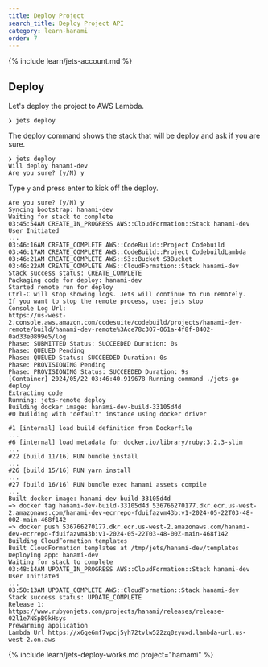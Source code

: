 ```yaml
---
title: Deploy Project
search_title: Deploy Project API
category: learn-hanami
order: 7
---
```


{% include learn/jets-account.md %}

## Deploy

Let's deploy the project to AWS Lambda.

    ❯ jets deploy

The deploy command shows the stack that will be deploy and ask if you are sure.

    ❯ jets deploy
    Will deploy hanami-dev
    Are you sure? (y/N) y

Type `y` and press enter to kick off the deploy.

    Are you sure? (y/N) y
    Syncing bootstrap: hanami-dev
    Waiting for stack to complete
    03:45:54AM CREATE_IN_PROGRESS AWS::CloudFormation::Stack hanami-dev User Initiated
    ...
    03:46:16AM CREATE_COMPLETE AWS::CodeBuild::Project Codebuild
    03:46:17AM CREATE_COMPLETE AWS::CodeBuild::Project CodebuildLambda
    03:46:21AM CREATE_COMPLETE AWS::S3::Bucket S3Bucket
    03:46:22AM CREATE_COMPLETE AWS::CloudFormation::Stack hanami-dev
    Stack success status: CREATE_COMPLETE
    Packaging code for deploy: hanami-dev
    Started remote run for deploy
    Ctrl-C will stop showing logs. Jets will continue to run remotely.
    If you want to stop the remote process, use: jets stop
    Console Log Url:
    https://us-west-2.console.aws.amazon.com/codesuite/codebuild/projects/hanami-dev-remote/build/hanami-dev-remote%3Ace78c307-061a-4f8f-8402-0ad33e0899e5/log
    Phase: SUBMITTED Status: SUCCEEDED Duration: 0s
    Phase: QUEUED Pending
    Phase: QUEUED Status: SUCCEEDED Duration: 0s
    Phase: PROVISIONING Pending
    Phase: PROVISIONING Status: SUCCEEDED Duration: 9s
    [Container] 2024/05/22 03:46:40.919678 Running command ./jets-go deploy
    Extracting code
    Running: jets-remote deploy
    Building docker image: hanami-dev-build-33105d4d
    #0 building with "default" instance using docker driver

    #1 [internal] load build definition from Dockerfile
    ...
    #6 [internal] load metadata for docker.io/library/ruby:3.2.3-slim
    ...
    #22 [build 11/16] RUN bundle install
    ...
    #26 [build 15/16] RUN yarn install
    ...
    #27 [build 16/16] RUN bundle exec hanami assets compile
    ...
    Built docker image: hanami-dev-build-33105d4d
    => docker tag hanami-dev-build-33105d4d 536766270177.dkr.ecr.us-west-2.amazonaws.com/hanami-dev-ecrrepo-fduifazvm43b:v1-2024-05-22T03-48-00Z-main-468f142
    => docker push 536766270177.dkr.ecr.us-west-2.amazonaws.com/hanami-dev-ecrrepo-fduifazvm43b:v1-2024-05-22T03-48-00Z-main-468f142
    Building CloudFormation templates
    Built CloudFormation templates at /tmp/jets/hanami-dev/templates
    Deploying app: hanami-dev
    Waiting for stack to complete
    03:48:14AM UPDATE_IN_PROGRESS AWS::CloudFormation::Stack hanami-dev User Initiated
    ...
    03:50:13AM UPDATE_COMPLETE AWS::CloudFormation::Stack hanami-dev
    Stack success status: UPDATE_COMPLETE
    Release 1: https://www.rubyonjets.com/projects/hanami/releases/release-02l1e7NSpB9kHsys
    Prewarming application
    Lambda Url https://x6ge6mf7vpcj5yh72tvlw522zq0zyuxd.lambda-url.us-west-2.on.aws

{% include learn/jets-deploy-works.md project="hamami" %}
